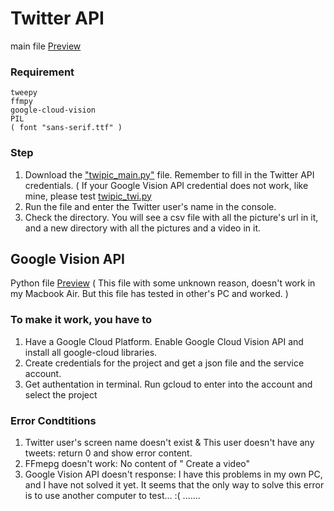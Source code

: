 # Twitter API 
main file [Preview](https://github.com/XintongHao/EC500_C1/blob/master/API_exercise/twipic_main.py)

### Requirement
```
tweepy
ffmpy
google-cloud-vision
PIL
( font "sans-serif.ttf" )
```

### Step
1. Download the ["twipic_main.py"](https://github.com/XintongHao/EC500_C1/blob/master/API_exercise/twipic_main.py) file. 
Remember to fill in the Twitter API credentials.
( If your Google Vision API credential does not work, like mine, please test [twipic_twi.py](https://github.com/XintongHao/EC500_C1/blob/master/API_exercise/twipic_twi.py) 
2. Run the file and enter the Twitter user's name in the console.
3. Check the directory. You will see a csv file with all the picture's url in it, and a new directory with all the pictures and a video in it.


## Google Vision API
Python file [Preview](https://github.com/XintongHao/EC500_C1/blob/master/API_exercise/picLabels.py)
( This file with some unknown reason, doesn't work in my Macbook Air. But this file has tested in other's PC and worked. )
### To make it work, you have to 
1. Have a Google Cloud Platform. Enable Google Cloud Vision API and install all google-cloud libraries.
2. Create credentials for the project and get a json file and the service account.
3. Get authentation in terminal. Run gcloud to enter into the account and select the project


### Error Condtitions
1. Twitter user's screen name doesn't exist & This user doesn't have any tweets: return 0 and show error content.
2. FFmepg doesn't work: No content of " Create a video"
3. Google Vision API doesn't response: I have this problems in my own PC, and I have not solved it yet. It seems that the only way to solve this error is to use another computer to test... :( .......
